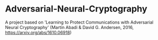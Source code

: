 # Adversarial-Neural-Cryptography
A project based on 'Learning to Protect Communications with Adversarial Neural Cryptography' (Martín Abadi &amp; David G. Andersen, 2016, https://arxiv.org/abs/1610.06918)
